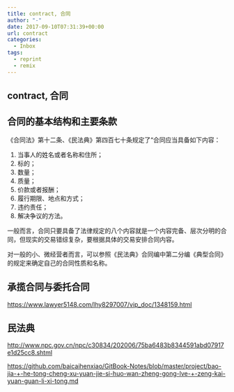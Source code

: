 ```yaml
---
title: contract, 合同
author: "-"
date: 2017-09-10T07:31:39+00:00
url: contract
categories:
  - Inbox
tags:
  - reprint
  - remix
---
```

## contract, 合同

## 合同的基本结构和主要条款

《合同法》第十二条、《民法典》第四百七十条规定了“合同应当具备如下内容：

1. 当事人的姓名或者名称和住所；
2. 标的；
3. 数量；
4. 质量；
5. 价款或者报酬；
6. 履行期限、地点和方式；
7. 违约责任；
8. 解决争议的方法。

一般而言，合同只要具备了法律规定的八个内容就是一个内容完备、层次分明的合同，但现实的交易错综复杂，要根据具体的交易安排合同内容。

对一般的小、微经营者而言，可以参照《民法典》合同编中第二分编《典型合同》的规定来确定自己的合同性质和名称。

## 承揽合同与委托合同

<https://www.lawyer5148.com/lhy8297007/vip_doc/1348159.html>

## 民法典

<http://www.npc.gov.cn/npc/c30834/202006/75ba6483b8344591abd07917e1d25cc8.shtml>

<https://github.com/baicaihenxiao/GitBook-Notes/blob/master/project/bao-jia-+-he-tong-cheng-xu-yuan-jie-si-huo-wan-zheng-gong-lve-+-zeng-kai-yuan-guan-li-xi-tong.md>
